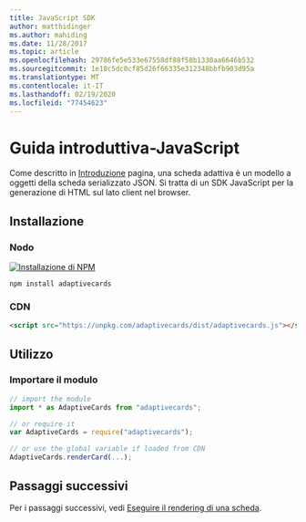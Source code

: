```yaml
---
title: JavaScript SDK
author: matthidinger
ms.author: mahiding
ms.date: 11/28/2017
ms.topic: article
ms.openlocfilehash: 29786fe5e533e67558df88f58b1330aa6646b532
ms.sourcegitcommit: 1e18c5dc0cf85d26f66335e312348bbfb903d95a
ms.translationtype: MT
ms.contentlocale: it-IT
ms.lasthandoff: 02/19/2020
ms.locfileid: "77454623"
---
```

# <a name="getting-started---javascript"></a>Guida introduttiva-JavaScript

Come descritto in [Introduzione](../../../authoring-cards/getting-started.md) pagina, una scheda adattiva è un modello a oggetti della scheda serializzato JSON. Si tratta di un SDK JavaScript per la generazione di HTML sul lato client nel browser.

## <a name="install"></a>Installazione

### <a name="node"></a>Nodo

[![Installazione di NPM](https://img.shields.io/npm/v/adaptivecards.svg)](https://www.npmjs.com/package/adaptivecards)

```console
npm install adaptivecards
```

### <a name="cdn"></a>CDN

```html
<script src="https://unpkg.com/adaptivecards/dist/adaptivecards.js"></script>
```

## <a name="usage"></a>Utilizzo

### <a name="import-the-module"></a>Importare il modulo

```js
// import the module
import * as AdaptiveCards from "adaptivecards";

// or require it
var AdaptiveCards = require("adaptivecards");

// or use the global variable if loaded from CDN
AdaptiveCards.renderCard(...);
```

## <a name="next-steps"></a>Passaggi successivi

Per i passaggi successivi, vedi [Eseguire il rendering di una scheda](render-a-card.md).
